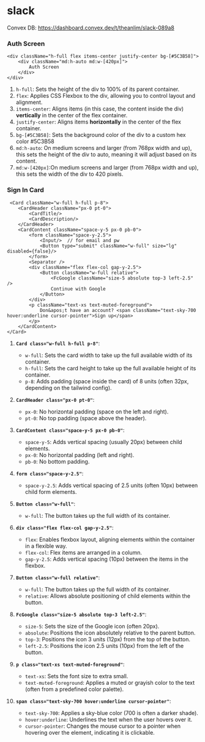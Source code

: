 # slack
Convex DB: https://dashboard.convex.dev/t/theanlim/slack-089a8

### Auth Screen
```
<div className="h-full flex items-center justify-center bg-[#5C3B58]">
    <div className="md:h-auto md:w-[420px]">
        Auth Screen
    </div>
</div>
```
1. `h-full`: Sets the height of the div to 100% of its parent container.
1. `flex`: Applies CSS Flexbox to the div, allowing you to control layout and alignment.
1. `items-center`: Aligns items (in this case, the content inside the div) **vertically** in the center of the flex container.
1. `justify-center`: Aligns items **horizontally** in the center of the flex container.
1. `bg-[#5C3B58]`: Sets the background color of the div to a custom hex color #5C3B58
1. `md:h-auto`: On medium screens and larger (from 768px width and up), this sets the height of the div to auto, meaning it will adjust based on its content.
1. `md:w-[420px]`:On medium screens and larger (from 768px width and up), this sets the width of the div to 420 pixels.

### Sign In Card
```
 <Card className="w-full h-full p-8">
    <CardHeader className="px-0 pt-0">
        <CardTitle/>
        <CardDescription/>
    </CardHeader>
    <CardContent className="space-y-5 px-0 pb-0">
        <form className="space-y-2.5">
            <Input/>  // for email and pw
            <Button type="submit" className="w-full" size="lg" disabled={false}/>
        </form>
        <Separator />
        <div className="flex flex-col gap-y-2.5">
            <Button className="w-full relative">
                <FcGoogle className="size-5 absolute top-3 left-2.5" />
                Continue with Google
            </Button>
        </div>
        <p className="text-xs text-muted-foreground">
            Don&apos;t have an account? <span className="text-sky-700 hover:underline cursor-pointer">Sign up</span>
        </p>
    </CardContent>
</Card>
```
1. **`Card class="w-full h-full p-8"`**:
   - `w-full`: Sets the card width to take up the full available width of its container.
   - `h-full`: Sets the card height to take up the full available height of its container.
   - `p-8`: Adds padding (space inside the card) of 8 units (often 32px, depending on the tailwind config).

2. **`CardHeader class="px-0 pt-0"`**:
   - `px-0`: No horizontal padding (space on the left and right).
   - `pt-0`: No top padding (space above the header).

3. **`CardContent class="space-y-5 px-0 pb-0"`**:
   - `space-y-5`: Adds vertical spacing (usually 20px) between child elements.
   - `px-0`: No horizontal padding (left and right).
   - `pb-0`: No bottom padding.

4. **`form class="space-y-2.5"`**:
   - `space-y-2.5`: Adds vertical spacing of 2.5 units (often 10px) between child form elements.

5. **`Button class="w-full"`**:
   - `w-full`: The button takes up the full width of its container.

6. **`div class="flex flex-col gap-y-2.5"`**:
   - `flex`: Enables flexbox layout, aligning elements within the container in a flexible way.
   - `flex-col`: Flex items are arranged in a column.
   - `gap-y-2.5`: Adds vertical spacing (10px) between the items in the flexbox.

7. **`Button class="w-full relative"`**:
   - `w-full`: The button takes up the full width of its container.
   - `relative`: Allows absolute positioning of child elements within the button.

8. **`FcGoogle class="size-5 absolute top-3 left-2.5"`**:
   - `size-5`: Sets the size of the Google icon (often 20px).
   - `absolute`: Positions the icon absolutely relative to the parent button.
   - `top-3`: Positions the icon 3 units (12px) from the top of the button.
   - `left-2.5`: Positions the icon 2.5 units (10px) from the left of the button.

10. **`p class="text-xs text-muted-foreground"`**:
    - `text-xs`: Sets the font size to extra small.
    - `text-muted-foreground`: Applies a muted or grayish color to the text (often from a predefined color palette).

11. **`span class="text-sky-700 hover:underline cursor-pointer"`**:
    - `text-sky-700`: Applies a sky-blue color (700 is often a darker shade).
    - `hover:underline`: Underlines the text when the user hovers over it.
    - `cursor-pointer`: Changes the mouse cursor to a pointer when hovering over the element, indicating it is clickable.